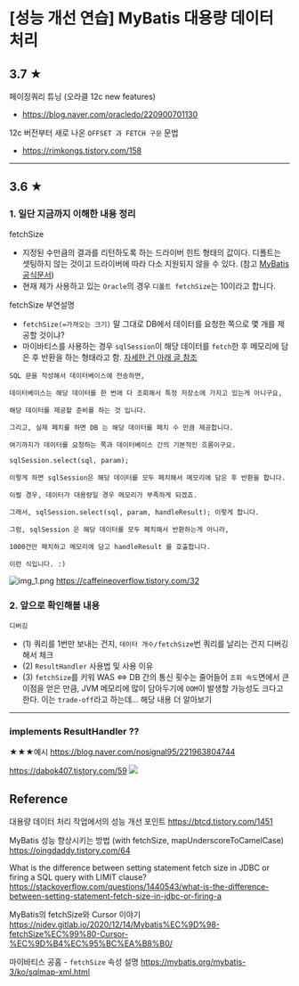 # [성능 개선 연습] MyBatis 대용량 데이터 처리 

## 3.7 ★
페이징쿼리 튜닝 (오라클 12c new features)
- https://blog.naver.com/oracledo/220900701130


12c 버전부터 새로 나온 `OFFSET 과 FETCH 구문` 문법
- https://rimkongs.tistory.com/158

---

## 3.6 ★
### 1. 일단 지금까지 이해한 내용 정리
fetchSize
- 지정된 수만큼의 결과를 리턴하도록 하는 드라이버 힌트 형태의 값이다. 디폴트는 셋팅하지 않는 것이고 드라이버에 따라 다소 지원되지 않을 수 있다. (참고 [MyBatis 공식문서](https://mybatis.org/mybatis-3/ko/sqlmap-xml.html))
- 현재 제가 사용하고 있는 `Oracle`의 경우 `디폴트 fetchSize`는 10이라고 합니다. 

fetchSize 부연설명
- `fetchSize(=가져오는 크기)` 말 그대로 DB에서 데이터를 요청한 쪽으로 몇 개를 제공할 것이냐?
- 마이바티스를 사용하는 경우 `sqlSession`이 해당 데이터를 `fetch`한 후 메모리에 담은 후 반환을 하는 형태라고 함. [자세한 건 아래 글 참조](https://okky.kr/questions/1458780)
```
SQL 문을 작성해서 데이터베이스에 전송하면, 

데이터베이스는 해당 데이터를 한 번에 다 조회해서 특정 저장소에 가지고 있는게 아니구요,

해당 데이터를 제공할 준비를 하는 것 입니다.

그리고, 실제 페치를 하면 DB 는 해당 데이터를 페치 수 만큼 제공합니다.

여기까지가 데이터를 요청하는 쪽과 데이터베이스 간의 기본적인 흐름이구요.

sqlSession.select(sql, param);

이렇게 하면 sqlSession은 해당 데이터를 모두 페치해서 메모리에 담은 후 반환을 합니다.

이럴 경우, 데이터가 대용량일 경우 메모리가 부족하게 되겠죠.

그래서, sqlSession.select(sql, param, handleResult); 이렇게 합니다.

그럼, sqlSession 은 해당 데이터를 모두 페치해서 반환하는게 아니라,

1000건만 페치하고 메모리에 담고 handleResult 를 호출합니다.

이런 식입니다. :)
```

![img_1.png](img_1.png)
https://caffeineoverflow.tistory.com/32


### 2. 앞으로 확인해볼 내용
`디버깅`
- (1) 쿼리를 1번만 보내는 건지, `데이터 개수/fetchSize`번 쿼리를 날리는 건지 디버깅해서 체크
- (2) `ResultHandler` 사용법 및 사용 이유
- (3) `fetchSize`를 키워 WAS <=> DB 간의 통신 횟수는 줄어들어 `조회 속도`면에서 큰 이점을 얻은 만큼, JVM 메모리에 많이 담아두기에 `OOM`이 발생할 가능성도 크다고 한다. 이는 `trade-off`라고 하는데... 해당 내용 더 알아보기

---

### implements ResultHandler ??
★★★예시
https://blog.naver.com/nosignal95/221963804744

https://dabok407.tistory.com/59
![](https://velog.velcdn.com/images/djdjdddd/post/e78f1afa-ce32-4fad-bf93-5565d30147f7/image.png)


## Reference
대용량 데이터 처리 작업에서의 성능 개선 포인트
https://btcd.tistory.com/1451

MyBatis 성능 향상시키는 방법 (with fetchSize, mapUnderscoreToCamelCase)
https://oingdaddy.tistory.com/64

What is the difference between setting statement fetch size in JDBC or firing a SQL query with LIMIT clause?
https://stackoverflow.com/questions/1440543/what-is-the-difference-between-setting-statement-fetch-size-in-jdbc-or-firing-a

MyBatis의 fetchSize와 Cursor 이야기
https://nidev.gitlab.io/2020/12/14/Mybatis%EC%9D%98-fetchSize%EC%99%80-Cursor-%EC%9D%B4%EC%95%BC%EA%B8%B0/

마이바티스 공홈 - `fetchSize` 속성 설명
https://mybatis.org/mybatis-3/ko/sqlmap-xml.html